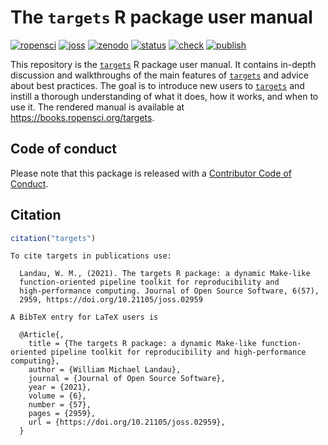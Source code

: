 

# The `targets` R package user manual

[![ropensci](https://badges.ropensci.org/401_status.svg)](https://github.com/ropensci/software-review/issues/401)
[![joss](https://joss.theoj.org/papers/10.21105/joss.02959/status.svg)](https://doi.org/10.21105/joss.02959)
[![zenodo](https://zenodo.org/badge/273058618.svg)](https://zenodo.org/badge/latestdoi/273058618)
[![status](https://www.repostatus.org/badges/latest/active.svg)](https://www.repostatus.org/#active)
[![check](https://github.com/ropensci-books/targets/workflows/check/badge.svg)](https://github.com/ropensci-books/targets/actions?query=workflow%3Acheck)
[![publish](https://github.com/ropensci-books/targets/workflows/publish/badge.svg)](https://github.com/ropensci-books/targets/actions?query=workflow%3Apublish)

This repository is the [`targets`](https://github.com/ropensci/targets)
R package user manual. It contains in-depth discussion and walkthroughs
of the main features of [`targets`](https://github.com/ropensci/targets)
and advice about best practices. The goal is to introduce new users to
[`targets`](https://github.com/ropensci/targets) and instill a thorough
understanding of what it does, how it works, and when to use it. The
rendered manual is available at <https://books.ropensci.org/targets>.

## Code of conduct

Please note that this package is released with a [Contributor Code of
Conduct](https://ropensci.org/code-of-conduct/).

## Citation

``` r
citation("targets")
```

    To cite targets in publications use:

      Landau, W. M., (2021). The targets R package: a dynamic Make-like
      function-oriented pipeline toolkit for reproducibility and
      high-performance computing. Journal of Open Source Software, 6(57),
      2959, https://doi.org/10.21105/joss.02959

    A BibTeX entry for LaTeX users is

      @Article{,
        title = {The targets R package: a dynamic Make-like function-oriented pipeline toolkit for reproducibility and high-performance computing},
        author = {William Michael Landau},
        journal = {Journal of Open Source Software},
        year = {2021},
        volume = {6},
        number = {57},
        pages = {2959},
        url = {https://doi.org/10.21105/joss.02959},
      }
